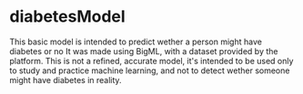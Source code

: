 # diabetesModel
This basic model is intended to predict wether a person might have diabetes or no
It was made using BigML, with a dataset provided by the platform. This is not a refined, accurate model, it's intended to be used only to study and practice machine learning, and not to detect wether someone might have diabetes in reality. 
